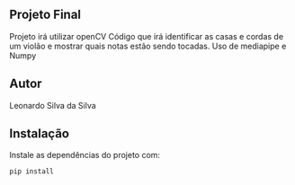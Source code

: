 ## Projeto Final
Projeto irá utilizar openCV
Código que irá identificar as casas e cordas de um violão e mostrar quais notas estão sendo tocadas.
Uso de mediapipe e Numpy

## Autor
Leonardo Silva da Silva

## Instalação

Instale as dependências do projeto com:

```bash
pip install
